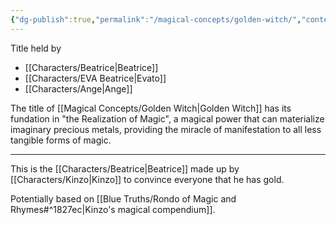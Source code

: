 ```yaml
---
{"dg-publish":true,"permalink":"/magical-concepts/golden-witch/","contentClasses":"center-headings red-truth red-links blue-truth","tags":["title"],"created":"2025-02-27T17:44:11.908+01:00","updated":"2025-03-18T19:05:46.500+01:00"}
---
```



Title held by
- [[Characters/Beatrice\|Beatrice]]
- [[Characters/EVA Beatrice\|Evato]]
- [[Characters/Ange\|Ange]]


The title of [[Magical Concepts/Golden Witch\|Golden Witch]] has its fundation in "the Realization of Magic", a magical power that can materialize imaginary precious metals, providing the miracle of manifestation to all less tangible forms of magic.

---

This is the [[Characters/Beatrice\|Beatrice]] made up by [[Characters/Kinzo\|Kinzo]] to convince everyone that he has gold.

Potentially based on [[Blue Truths/Rondo of Magic and Rhymes#^1827ec\|Kinzo's magical compendium]].